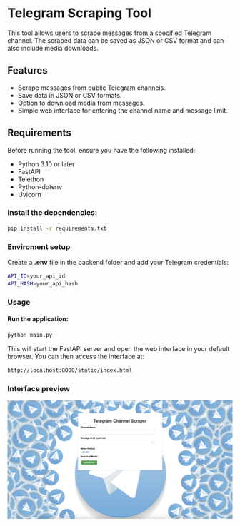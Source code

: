 # Telegram Scraping Tool

This tool allows users to scrape messages from a specified Telegram channel. The scraped data can be saved as JSON or CSV format and can also include media downloads.

## Features

- Scrape messages from public Telegram channels.
- Save data in JSON or CSV formats.
- Option to download media from messages.
- Simple web interface for entering the channel name and message limit.

## Requirements

Before running the tool, ensure you have the following installed:

- Python 3.10 or later
- FastAPI
- Telethon
- Python-dotenv
- Uvicorn

### Install the dependencies:

```bash
pip install -r requirements.txt
```

### Enviroment setup 

Create a **.env** file in the backend folder and add your Telegram credentials:

```bash
API_ID=your_api_id
API_HASH=your_api_hash
```

### Usage 

#### Run the application:

```bash
python main.py 
```
This will start the FastAPI server and open the web interface in your default browser. You can then access the interface at:

```bash
http://localhost:8000/static/index.html
```
### Interface preview 

![UI Preview](frontend/assets/ui_preview.png)